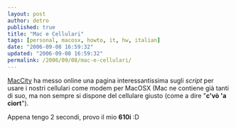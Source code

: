 ```yaml
---
layout: post
author: detro
published: true
title: "Mac e Cellulari"
tags: [personal, macosx, howto, it, hw, italian]
date: "2006-09-08 16:59:32"
updated: "2006-09-08 16:59:32"
permalink: /2006/09/08/mac-e-cellulari/
---
```


<a href="http://www.macitynet.it/macity/aA20057/index.shtml">MacCity</a> ha messo online una pagina interessantissima sugli <em>script</em> per usare i nostri cellulari come modem per MacOSX (Mac ne contiene già tanti di suo, ma non sempre si dispone del cellulare giusto (come a dire "<strong>c'vò 'a ciort</strong>").

Appena tengo 2 secondi, provo il mio <strong>610i</strong> :D 
